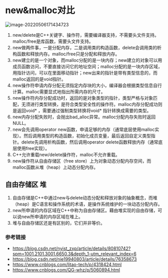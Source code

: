 # new&malloc对比

![image-20220506171434723](https://hanbabang-1311741789.cos.ap-chengdu.myqcloud.com/Pics/image-20220506171434723.png)

1. new/delete是C++关键字、操作符，需要编译器支持，不需要头文件支持。malloc/free是库函数，需要头文件支持。
2. new做两件事，一是分配内存，二是调用类的构造函数，delete会调用类的析构函数和释放内存。malloc/free只是分配和释放内存。
3. new建立的是一个对象，而malloc分配的是一块内存；new建立的对象可以用成员函数访问，不要直接访问它的地址空间；malloc分配的是一块内存区域，用指针访问，可以在里面移动指针；new出来的指针是带有类型信息的，而malloc返回的是void指针。
4. new操作符申请内存分配无须指定内存块的大小，编译器会根据类型信息自行计算。malloc需要显式地指出所需内存的尺寸。
5. new操作符内存分配成功时，返回的是对象类型的指针，类型严格与对象匹配，无须进行类型转换，是符合类型安全性的操作符。malloc内存分配成功则是返回void* ，需要通过强制类型转换将void* 指针转换成需要的类型。
6. new内存分配失败时，会抛出bad_alloc异常。malloc分配内存失败时返回NULL。
7. new会先调用operator new函数，申请足够的内存（通常底层使用malloc实现）。然后调用类型的构造函数，初始化成员变量，最后返回自定义类型指针。delete先调用析构函数，然后调用operator delete函数释放内存（通常底层使用free实现）。
8. C++允许重载new/delete操作符，malloc不允许重载。
9. new操作符从自由存储区（free store）上为对象动态分配内存空间，而malloc函数从堆（heap）上动态分配内存。

## **自由存储区 堆**

1. 自由存储是C++中通过new与delete动态分配和释放对象的抽象概念，而堆（heap）是C语言和操作系统的术语，是操作系统维护的一块动态分配内存。
2. new所申请的内存区域在C++中称为自由存储区。藉由堆实现的自由存储，可以说new所申请的内存区域在堆上。
3. 堆与自由存储区还是有区别的，它们并非等价。

### **参考链接**

- https://blog.csdn.net/nyist_zxp/article/details/80810742?spm=1001.2101.3001.6650.3&depth_1-utm_relevant_index=6
- https://blog.csdn.net/nie19940803/article/details/76358673
- https://www.cnblogs.com/litao-tech/p/4318424.html
- https://www.cnblogs.com/QG-whz/p/5060894.html


